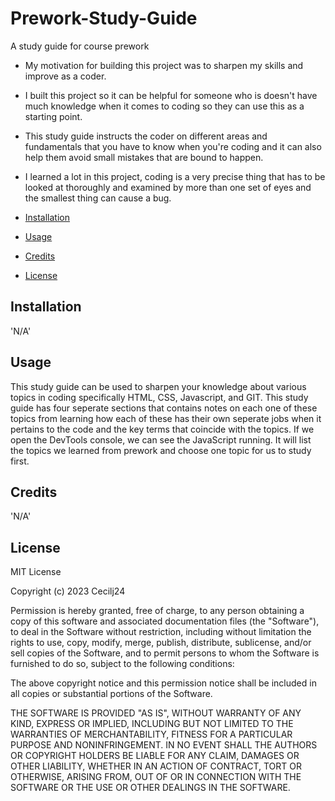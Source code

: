 # Prework-Study-Guide
A study guide for course prework 
- My motivation for building this project was to sharpen my skills and improve as a coder.
- I built this project so it can be helpful for someone who is doesn't have much knowledge when it comes to coding so they can use this as a starting point.
- This study guide instructs the coder on different areas and fundamentals that you have to know when you're coding and it can also help them avoid small mistakes that are bound to happen.
- I learned a lot in this project, coding is a very precise thing that has to be looked at thoroughly and examined by more than one set of eyes and the smallest thing can cause a bug.


- [Installation](#installation)
- [Usage](#usage)
- [Credits](#credits)
- [License](#license)

## Installation
'N/A'

## Usage

This study guide can be used to sharpen your knowledge about various topics in coding specifically HTML, CSS, Javascript, and GIT. This study guide has four seperate sections that contains notes on each one of these topics from learning how each of these has their own seperate jobs when it pertains to the code and the key terms that coincide with the topics. If we open the DevTools console, we can see the JavaScript running. It will list the topics we learned from prework and choose one topic for us to study first.

## Credits
'N/A'

## License

MIT License

Copyright (c) 2023 Cecilj24

Permission is hereby granted, free of charge, to any person obtaining a copy
of this software and associated documentation files (the "Software"), to deal
in the Software without restriction, including without limitation the rights
to use, copy, modify, merge, publish, distribute, sublicense, and/or sell
copies of the Software, and to permit persons to whom the Software is
furnished to do so, subject to the following conditions:

The above copyright notice and this permission notice shall be included in all
copies or substantial portions of the Software.

THE SOFTWARE IS PROVIDED "AS IS", WITHOUT WARRANTY OF ANY KIND, EXPRESS OR
IMPLIED, INCLUDING BUT NOT LIMITED TO THE WARRANTIES OF MERCHANTABILITY,
FITNESS FOR A PARTICULAR PURPOSE AND NONINFRINGEMENT. IN NO EVENT SHALL THE
AUTHORS OR COPYRIGHT HOLDERS BE LIABLE FOR ANY CLAIM, DAMAGES OR OTHER
LIABILITY, WHETHER IN AN ACTION OF CONTRACT, TORT OR OTHERWISE, ARISING FROM,
OUT OF OR IN CONNECTION WITH THE SOFTWARE OR THE USE OR OTHER DEALINGS IN THE
SOFTWARE.
